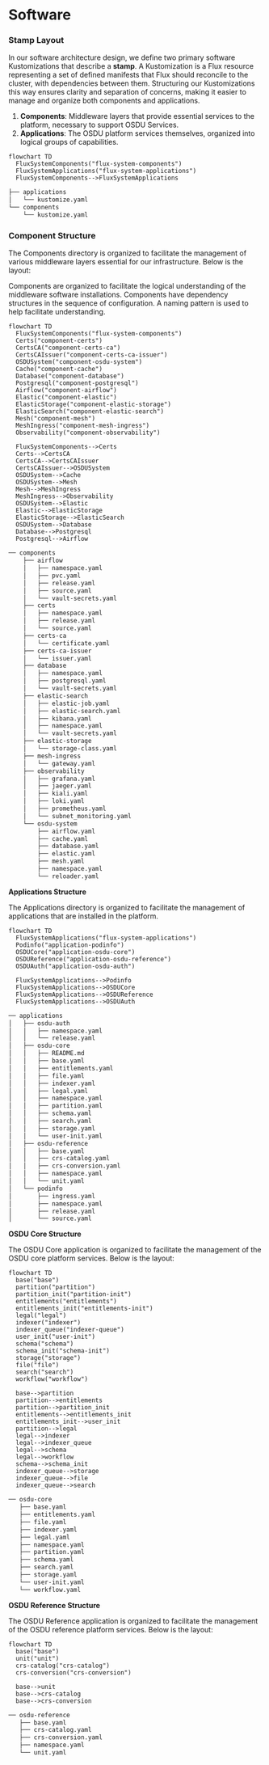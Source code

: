# Software

### Stamp Layout

In our software architecture design, we define two primary software Kustomizations that describe a **stamp**. A Kustomization is a Flux resource representing a set of defined manifests that Flux should reconcile to the cluster, with dependencies between them. Structuring our Kustomizations this way ensures clarity and separation of concerns, making it easier to manage and organize both components and applications.

1. **Components**: Middleware layers that provide essential services to the platform, necessary to support OSDU Services.
2. **Applications**: The OSDU platform services themselves, organized into logical groups of capabilities.


```mermaid
flowchart TD
  FluxSystemComponents("flux-system-components")
  FluxSystemApplications("flux-system-applications")
  FluxSystemComponents-->FluxSystemApplications
```

```bash
├── applications
│   └── kustomize.yaml
└── components
    └── kustomize.yaml
```

 

### Component Structure

The Components directory is organized to facilitate the management of various middleware layers essential for our infrastructure. Below is the layout:

Components are organized to facilitate the logical understanding of the middleware software installations.  Components have dependency structures in the sequence of configuration.  A naming pattern is used to help facilitate understanding.

```mermaid
flowchart TD
  FluxSystemComponents("flux-system-components")
  Certs("component-certs")
  CertsCA("component-certs-ca")
  CertsCAIssuer("component-certs-ca-issuer")
  OSDUSystem("component-osdu-system")
  Cache("component-cache")
  Database("component-database")
  Postgresql("component-postgresql")
  Airflow("component-airflow")
  Elastic("component-elastic")
  ElasticStorage("component-elastic-storage")
  ElasticSearch("component-elastic-search")
  Mesh("component-mesh")
  MeshIngress("component-mesh-ingress")
  Observability("component-observability")

  FluxSystemComponents-->Certs
  Certs-->CertsCA
  CertsCA-->CertsCAIssuer
  CertsCAIssuer-->OSDUSystem
  OSDUSystem-->Cache
  OSDUSystem-->Mesh
  Mesh-->MeshIngress
  MeshIngress-->Observability
  OSDUSystem-->Elastic
  Elastic-->ElasticStorage
  ElasticStorage-->ElasticSearch
  OSDUSystem-->Database
  Database-->Postgresql
  Postgresql-->Airflow
```

```bash
── components
    ├── airflow
    │   ├── namespace.yaml
    │   ├── pvc.yaml
    │   ├── release.yaml
    │   ├── source.yaml
    │   └── vault-secrets.yaml
    ├── certs
    │   ├── namespace.yaml
    │   ├── release.yaml
    │   └── source.yaml
    ├── certs-ca
    │   └── certificate.yaml
    ├── certs-ca-issuer
    │   └── issuer.yaml
    ├── database
    │   ├── namespace.yaml
    │   ├── postgresql.yaml
    │   └── vault-secrets.yaml
    ├── elastic-search
    │   ├── elastic-job.yaml
    │   ├── elastic-search.yaml
    │   ├── kibana.yaml
    │   ├── namespace.yaml
    │   └── vault-secrets.yaml
    ├── elastic-storage
    │   └── storage-class.yaml
    ├── mesh-ingress
    │   └── gateway.yaml
    ├── observability
    │   ├── grafana.yaml
    │   ├── jaeger.yaml
    │   ├── kiali.yaml
    │   ├── loki.yaml
    │   ├── prometheus.yaml
    │   └── subnet_monitoring.yaml
    └── osdu-system
        ├── airflow.yaml
        ├── cache.yaml
        ├── database.yaml
        ├── elastic.yaml
        ├── mesh.yaml
        ├── namespace.yaml
        └── reloader.yaml
```

__Applications Structure__

The Applications directory is organized to facilitate the management of applications that are installed in the platform. 

```mermaid
flowchart TD
  FluxSystemApplications("flux-system-applications")
  Podinfo("application-podinfo")
  OSDUCore("application-osdu-core")
  OSDUReference("application-osdu-reference")
  OSDUAuth("application-osdu-auth")

  FluxSystemApplications-->Podinfo
  FluxSystemApplications-->OSDUCore
  FluxSystemApplications-->OSDUReference
  FluxSystemApplications-->OSDUAuth
```


```bash
── applications
│   ├── osdu-auth
│   │   ├── namespace.yaml
│   │   └── release.yaml
│   ├── osdu-core
│   │   ├── README.md
│   │   ├── base.yaml
│   │   ├── entitlements.yaml
│   │   ├── file.yaml
│   │   ├── indexer.yaml
│   │   ├── legal.yaml
│   │   ├── namespace.yaml
│   │   ├── partition.yaml
│   │   ├── schema.yaml
│   │   ├── search.yaml
│   │   ├── storage.yaml
│   │   └── user-init.yaml
│   ├── osdu-reference
│   │   ├── base.yaml
│   │   ├── crs-catalog.yaml
│   │   ├── crs-conversion.yaml
│   │   ├── namespace.yaml
│   │   └── unit.yaml
│   └── podinfo
│       ├── ingress.yaml
│       ├── namespace.yaml
│       ├── release.yaml
│       └── source.yaml
```

__OSDU Core Structure__

The OSDU Core application is organized to facilitate the management of the OSDU core platform services. Below is the layout:

```mermaid
flowchart TD
  base("base")
  partition("partition")
  partition_init("partition-init")
  entitlements("entitlements")
  entitlements_init("entitlements-init")
  legal("legal")
  indexer("indexer")
  indexer_queue("indexer-queue")
  user_init("user-init")
  schema("schema")
  schema_init("schema-init")
  storage("storage")
  file("file")
  search("search")
  workflow("workflow")

  base-->partition
  partition-->entitlements
  partition-->partition_init
  entitlements-->entitlements_init
  entitlements_init-->user_init
  partition-->legal
  legal-->indexer
  legal-->indexer_queue
  legal-->schema
  legal-->workflow
  schema-->schema_init
  indexer_queue-->storage
  indexer_queue-->file
  indexer_queue-->search
```

```bash
── osdu-core
   ├── base.yaml
   ├── entitlements.yaml
   ├── file.yaml
   ├── indexer.yaml
   ├── legal.yaml
   ├── namespace.yaml
   ├── partition.yaml
   ├── schema.yaml
   ├── search.yaml
   ├── storage.yaml
   └── user-init.yaml
   └── workflow.yaml
```

__OSDU Reference Structure__

The OSDU Reference application is organized to facilitate the management of the OSDU reference platform services. Below is the layout:

```mermaid
flowchart TD
  base("base")
  unit("unit")
  crs-catalog("crs-catalog")
  crs-conversion("crs-conversion")

  base-->unit
  base-->crs-catalog
  base-->crs-conversion
```

```bash
── osdu-reference
   ├── base.yaml
   ├── crs-catalog.yaml
   ├── crs-conversion.yaml
   ├── namespace.yaml
   └── unit.yaml
```